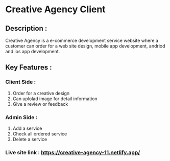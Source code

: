 
# Creative Agency Client

## Description : 
 Creative Agency is a e-commerce development service website where a customer can order for a web site design, mobile app development, andriod and ios app development.

## Key Features :

### Client Side : 
1. Order for a creative design
1. Can uplolad image for detail information
1. Give a review or feedback

### Admin Side :
1. Add a service
1. Check all ordered service
1. Delete a service

### Live site link : https://creative-agency-11.netlify.app/
